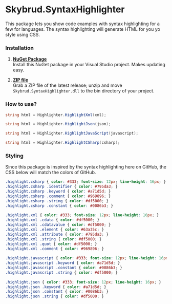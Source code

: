 # Skybrud.SyntaxHighlighter

This package lets you show code examples with syntax highlighting for a few for languages. The syntax highlighting will generate HTML for you yo style using CSS.

### Installation

1. [**NuGet Package**][NuGetPackage]  
Install this NuGet package in your Visual Studio project. Makes updating easy.

2. [**ZIP file**][GitHubRelease]  
Grab a ZIP file of the latest release; unzip and move `Skybrud.SyntaxHighlighter.dll` to the bin directory of your project.

[NuGetPackage]: https://www.nuget.org/packages/Skybrud.SyntaxHighlighter
[GitHubRelease]: https://github.com/abjerner/Skybrud.SyntaxHighlighter/releases/latest
[Changelog]: https://github.com/abjerner/Skybrud.SyntaxHighlighter/blob/master/CHANGELOG.md
[Issues]: https://github.com/abjerner/Skybrud.SyntaxHighlighter/issues


### How to use?

```C#
string html = Highlighter.HighlightXml(xml);
```

```C#
string html = Highlighter.HighlightJson(json);
```

```C#
string html = Highlighter.HighlightJavaScript(javascript);
```

```C#
string html = Highlighter.HighlightCSharp(csharp);
```

### Styling

Since this package is inspired by the syntax highlighting here on GitHub, the CSS below will match the colors of GitHub.

```CSS
.highlight.csharp { color: #333; font-size: 12px; line-height: 16px; }
.highlight.csharp .identifier { color: #795da3; }
.highlight.csharp .keyword { color: #a71d5d; }
.highlight.csharp .comment { color: #969896; }
.highlight.csharp .string { color: #df5000; }
.highlight.csharp .constant { color: #0086b3; }
    
.highlight.xml { color: #333; font-size: 12px; line-height: 16px; }
.highlight.xml .cdata { color: #df5000; }
.highlight.xml .cdatavalue { color: #df5000; }
.highlight.xml .element { color: #63a35c; }
.highlight.xml .attribute { color: #795da3; }
.highlight.xml .string { color: #df5000; }
.highlight.xml .quot { color: #df5000; }
.highlight.xml .comment { color: #969896; }
    
.highlight.javascript { color: #333; font-size: 12px; line-height: 16px; }
.highlight.javascript .keyword { color: #a71d5d; }
.highlight.javascript .constant { color: #0086b3; }
.highlight.javascript .string { color: #df5000; }
    
.highlight.json { color: #333; font-size: 12px; line-height: 16px; }
.highlight.json .keyword { color: #a71d5d; }
.highlight.json .constant { color: #0086b3; }
.highlight.json .string { color: #df5000; }
```
